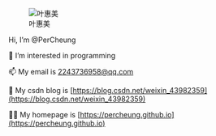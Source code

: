 <figure style="border-radius: 10px;">
  <img src="https://percheung.github.io/blogImg/202401030036301.jpg" alt="叶惠美" />
  <figcaption>叶惠美</figcaption>
</figure>Hi, I’m @PerCheung

👀 I’m interested in programming

📫 My email is 2243736958@qq.com

🔗 My csdn blog is [https://blog.csdn.net/weixin_43982359](https://blog.csdn.net/weixin_43982359)

🤟🏻 My homepage is [https://percheung.github.io](https://percheung.github.io)
